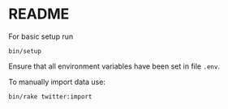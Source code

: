 # README

For basic setup run

    bin/setup

Ensure that all environment variables have been set in file `.env`.

To manually import data use:

    bin/rake twitter:import
